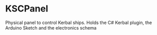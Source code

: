 # KSCPanel
Physical panel to control Kerbal ships. Holds the C# Kerbal plugin, the Arduino Sketch and the electronics schema
